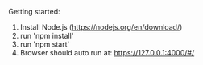 Getting started:

1. Install Node.js (https://nodejs.org/en/download/)
2. run 'npm install'
3. run 'npm start'
4. Browser should auto run at: https://127.0.0.1:4000/#/
